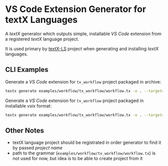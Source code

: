 # VS Code Extension Generator for textX Languages

A _textX_ generator which outputs simple, installable _VS Code_ extension from a registered _textX_ language project.

It is used primary by [textX-LS](https://github.com/textX/textX-LS) project when generating and installing _textX_ languages.

## CLI Examples

Generate a _VS Code_ extension for `tx_workflow` project packaged in archive:

```bash
textx generate examples/workflow/tx_workflow/workflow.tx -o . --target=vscode --project_name tx-workflow
```

Generate a _VS Code_ extension for `tx_workflow` project packaged in installable _vsix_ format:

```bash
textx generate examples/workflow/tx_workflow/workflow.tx -o . --target=vscode --project_name tx-workflow --vsix True
```

## Other Notes

- textX language project should be registrated in order generator to find it by passed _project name_
- path to the grammar (`examples/workflow/tx_workflow/workflow.tx`) is not used for now, but idea is to be able to create project from it
